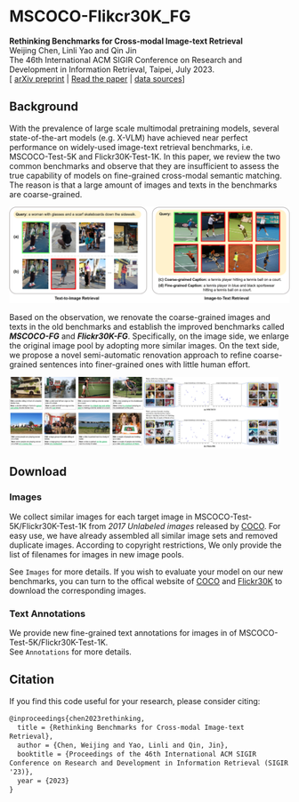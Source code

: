# MSCOCO-Flikcr30K_FG
**Rethinking Benchmarks for Cross-modal Image-text Retrieval**  
Weijing Chen, Linli Yao and Qin Jin  
The 46th International ACM SIGIR Conference on Research and Development in Information Retrieval, Taipei, July 2023.  
[ [arXiv preprint](https://arxiv.org/abs/2304.10824) | [Read the paper](https://doi.org/10.1145/3539618.3591758) | [data sources](https://github.com/cwj1412/MSCOCO-Flikcr30K_FG)]

## Background
With the prevalence of large scale multimodal pretraining models, several state-of-the-art models (e.g. X-VLM) have achieved near perfect performance on widely-used image-text retrieval benchmarks, i.e. MSCOCO-Test-5K and Flickr30K-Test-1K. In this paper, we review the two common benchmarks and observe that they are insufficient to assess the true capability of models on fine-grained cross-modal semantic matching. The reason is that a large amount of images and texts in the benchmarks are coarse-grained.  

<img src="https://github.com/cwj1412/MSCOCO-Flikcr30K_FG/blob/master/current_issues.jpg" alt="Illustration of ’coarse-grained images and texts’ issues in current benchmarks">

Based on the observation, we renovate the coarse-grained images and texts in the old benchmarks and establish the improved benchmarks called ***MSCOCO-FG*** and ***Flickr30K-FG***. Specifically, on the image side, we enlarge the original image pool by adopting more similar images. On the text side, we propose a novel semi-automatic renovation approach to refine coarse-grained sentences into finer-grained ones with little human effort. 

<img src="https://github.com/cwj1412/MSCOCO-Flikcr30K_FG/blob/master/new_image_examples.jpg" width="48%" alt="Examples of the old text and improved text for the same image" align="middle"> <img src="https://github.com/cwj1412/MSCOCO-Flikcr30K_FG/blob/master/new_text_examples.jpg" width="48%" alt="Illustration of the original and our new retrieval image pools on MSCOCO and Flickr30K" align="left">


## Download
### Images
We collect similar images for each target image in MSCOCO-Test-5K/Flickr30K-Test-1K from *2017 Unlabeled images* released by [COCO](https://cocodataset.org/). For easy use, we have already assembled all similar image sets and removed duplicate images. According to copyright restrictions, We only provide the list of filenames for images in new image pools.  

See `Images` for more details. If you wish to evaluate your model on our new benchmarks, you can turn to the offical website of [COCO](https://cocodataset.org/) and [Flickr30K](http://shannon.cs.illinois.edu/DenotationGraph/) to download the corresponding images.

### Text Annotations
We provide new fine-grained text annotations for images in of MSCOCO-Test-5K/Flickr30K-Test-1K.  
See `Annotations` for more details.

## Citation
If you find this code useful for your research, please consider citing:
```
@inproceedings{chen2023rethinking,
  title = {Rethinking Benchmarks for Cross-modal Image-text Retrieval},
  author = {Chen, Weijing and Yao, Linli and Qin, Jin},
  booktitle = {Proceedings of the 46th International ACM SIGIR Conference on Research and Development in Information Retrieval (SIGIR '23)},
  year = {2023}
}
```
